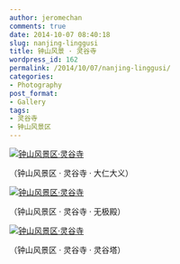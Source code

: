 ```yaml
---
author: jeromechan
comments: true
date: 2014-10-07 08:40:18
slug: nanjing-linggusi
title: 钟山风景 · 灵谷寺
wordpress_id: 162
permalink: /2014/10/07/nanjing-linggusi/
categories:
- Photography
post_format:
- Gallery
tags:
- 灵谷寺
- 钟山风景区
---
```


[![钟山风景区·灵谷寺](/images/2014-10-07-nanjing-linggusi/psb-2.jpeg)](/images/2014-10-07-nanjing-linggusi/psb-2.jpeg)


（钟山风景区 · 灵谷寺 · 大仁大义）


[![钟山风景区·灵谷寺](/images/2014-10-07-nanjing-linggusi/psb1-1024x496.jpeg)](/images/2014-10-07-nanjing-linggusi/psb1.jpeg)


（钟山风景区 · 灵谷寺 · 无极殿）


[![钟山风景区·灵谷寺](/images/2014-10-07-nanjing-linggusi/psb-1.jpeg)](/images/2014-10-07-nanjing-linggusi/psb-1.jpeg)

（钟山风景区 · 灵谷寺 · 灵谷塔）
